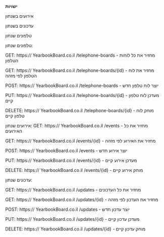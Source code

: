 **ישויות**

אירועים בשנתון

עדכונים בשנתון

טלפונים שנתון



טלפונים שנתון:


GET: https:// YearbookBoard.co.il /telephone-boards - מחזיר את כל לוחות הטלפון

GET: https:// YearbookBoard.co.il /telephone-boards/{id} - מחזיר את לוח הטלפון לפי מזהה

POST: https:// YearbookBoard.co.il /telephone-boards - יוצר לוח טלפון חדש

PUT: https:// YearbookBoard.co.il /telephone-boards/{id} - מעדכן לוח טלפון קיים

DELETE: https:// YearbookBoard.co.il /telephone-boards/{id} - מוחק לוח טלפון קיים




אירועים שנתון:
GET: https:// YearbookBoard.co.il /events - מחזיר את כל האירועים

GET: https:// YearbookBoard.co.il /events/{id} - מחזיר את האירוע לפי מזהה

POST: https:// YearbookBoard.co.il /events - יוצר אירוע חדש

PUT: https:// YearbookBoard.co.il /events/{id} - מעדכן אירוע קיים

DELETE: https:// YearbookBoard.co.il /events/{id} - מוחק אירוע קיים


עדכונים שנתון:


GET: https:// YearbookBoard.co.il /updates - מחזיר את כל העדכונים

GET: https:// YearbookBoard.co.il /updates/{id} - מחזיר את העדכון לפי מזהה

POST: https:// YearbookBoard.co.il /updates - יוצר עדכון חדש

PUT: https:// YearbookBoard.co.il /updates/{id} - מעדכן עדכון קיים

DELETE: https:// YearbookBoard.co.il /updates/{id} - מוחק עדכון קיים



